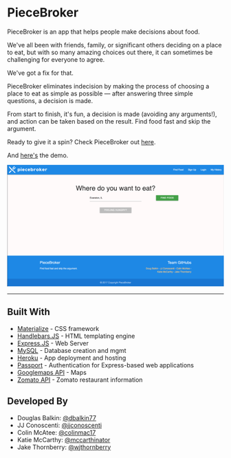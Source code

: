 # PieceBroker

PieceBroker is an app that helps people make decisions about food.
    
We've all been with friends, family, or significant others deciding on a place to eat, but with so many amazing choices out there, it can sometimes be challenging for everyone to agree.
    
We've got a fix for that.
    
PieceBroker eliminates indecision by making the process of choosing a place to eat as simple as possible — after answering three simple questions, a decision is made.
    
From start to finish, it's fun, a decision is made (avoiding any arguments!), and action can be taken based on the result. Find food fast and skip the argument.

Ready to give it a spin? Check PieceBroker out [here](https://youtu.be/PaFyCI6snH4).

And [here's](https://www.youtube.com/watch?v=7YXRhRzLPQA) the demo.
    
![alt text](public/images/piecebroker-main.png?raw=true "Piecebroker")

----------------------------------------------------------------------------------------
## Built With

* [Materialize](http://materializecss.com/) - CSS framework
* [Handlebars.JS](http://handlebarsjs.com/) - HTML templating engine
* [Express.JS](https://expressjs.com/) - Web Server
* [MySQL](https://www.mysql.com/) - Database creation and mgmt
* [Heroku](https://www.heroku.com/) - App deployment and hosting
* [Passport](http://passportjs.org/) - Authentication for Express-based web applications
* [Googlemaps API](https://developers.google.com/maps/web/) - Maps
* [Zomato API](https://developers.zomato.com/api) - Zomato restaurant information

## Developed By

* Douglas Balkin: [@dbalkin77](https://github.com/dbalkin77) 
* JJ Conoscenti: [@jjconoscenti](https://github.com/jjconoscenti) 
* Colin McAtee: [@colinmac17](https://github.com/colinmac17) 
* Katie McCarthy: [@mccarthinator](https://github.com/mccarthinator) 
* Jake Thornberry: [@wjthornberry](https://github.com/wjthornberry) 
